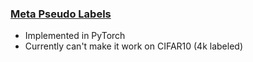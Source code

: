 ### [Meta Pseudo Labels](https://arxiv.org/abs/2003.10580v2)

* Implemented in PyTorch
* Currently can't make it work on CIFAR10 (4k labeled)
